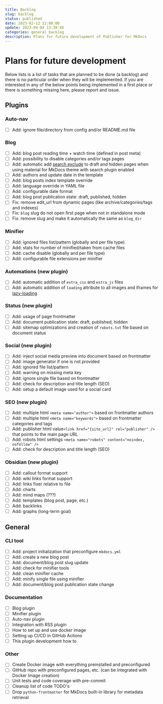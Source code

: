 ```yaml
---
title: Backlog
slug: backlog
status: published
date: 2023-02-12 22:00:00
update: 2023-04-04 13:38:46
categories: general backlog
description: Plans for future development of Publisher for MkDocs
---
```


# Plans for future development

Below lists is a list of tasks that are planned to be done (a backlog) and there is no particular order when they will be implemented. If you are interested in any of the below points being implemented in a first place or there is something missing here, please report and issue.

## Plugins

### Auto-nav

- [ ] Add: ignore file/directory from config and/or README.md file

### Blog

- [ ] Add: blog post reading time + watch time (defined in post meta)
- [ ] Add: possibility to disable categories and/or tags pages
- [ ] Add: automatic add [search exclude](https://squidfunk.github.io/mkdocs-material/setup/setting-up-site-search/#search-exclusion) to draft and hidden pages when using material for MkDocs theme with search plugin enabled
- [ ] Add: authors and update date in the template
- [ ] Add: blog posts index template override
- [ ] Add: language override in YAML file
- [ ] Add: configurable date format
- [ ] Add: blog post publication state: draft, published, hidden
- [ ] Fix: remove edit_url from dynamic pages (like archive/categories/tags and indexes)
- [ ] Fix: `blog` slug do not open first page when not in standalone mode
- [ ] Fix: remove slug and make it automatically the same as `blog_dir`

### Minifier

- [ ] Add: ignored files list/pattern (globally and per file type)
- [ ] Add: stats for number of minified/taken from cache files
- [ ] Add: cache disable (globally and per file type)
- [ ] Add: configurable file extensions per minifier

### Automations (new plugin)

- [ ] Add: automatic addition of `extra_css` and `extra_js` files
- [ ] Add: automatic addition of `loading` attribute to all images and iframes for [lazy-loading](https://squidfunk.github.io/mkdocs-material/reference/images/#image-lazy-loading)

### Status (new plugin)

- [ ] Add: usage of page frontmatter
- [ ] Add: document publication state: draft, published, hidden
- [ ] Add: sitemap optimizations and creation of `robots.txt` file based on document status

### Social (new plugin)

- [ ] Add: inject social media preview into document based on frontmatter
- [ ] Add: image generator if one is not provided
- [ ] Add: ignored file list/pattern
- [ ] Add: warning on missing meta key
- [ ] Add: ignore single file based on frontmatter
- [ ] Add: check for description and title length (SEO)
- [ ] Add: setup a default image used for a social card

### SEO (new plugin)

- [ ] Add: multiple html `<meta name="author">` based on frontmatter authors
- [ ] Add: multiple html `<meta name="keywords">` based on frontmatter categories and tags
- [ ] Add: publisher html value`<link href="{site_url}" rel="publisher" />` that points to the main page URL
- [ ] Add: robots html settings `<meta name="robots" content="noindex, nofollow" />`
- [ ] Add: check for description and title length (SEO)

### Obsidian (new plugin)

- [ ] Add: callout format support
- [ ] Add: wiki links format support
- [ ] Add: links fixer relative to file
- [ ] Add: charts
- [ ] Add: mind maps (???)
- [ ] Add: templates (blog post, page, etc.)
- [ ] Add: backlinks
- [ ] Add: graphs (long-term goal)

## General

### CLI tool

- [ ] Add: project initialization that preconfigure `mkdocs.yml`
- [ ] Add: create a new blog post
- [ ] Add: document/blog post slug update
- [ ] Add: check for minifier tools
- [ ] Add: clean minifier cache
- [ ] Add: minify single file using minifier
- [ ] Add: document/blog post publication state change

### Documentation

- [ ] Blog plugin
- [ ] Minifier plugin
- [ ] Auto-nav plugin
- [ ] Integration with RSS plugin
- [ ] How to set up and use docker image
- [ ] Setting up CI/CD in GitHub Actions
- [ ] This plugin development how to

### Other

 - [ ] Create Docker image with everything preinstalled and preconfigured
 - [ ] GitHub repo with preconfigured pages, etc. (can be integrated with Docker Image creation)
 - [ ] Unit tests and code coverage with pre-commit
 - [ ] Cleanup list of code TODO's
 - [ ] Drop `python-frontmatter` for MkDocs built-in library for metadata retrieval
